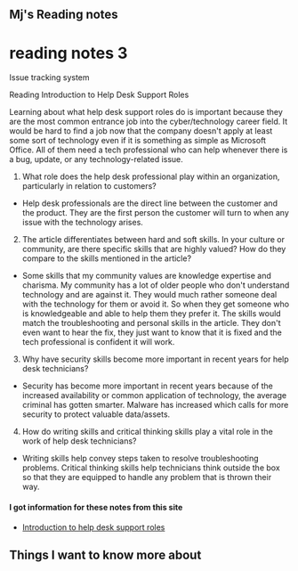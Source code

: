## Mj's Reading notes

# reading notes 3

Issue tracking system

Reading
Introduction to Help Desk Support Roles

Learning about what help desk support roles do is important because they are the most common entrance job into the cyber/technology career field. It would be hard to find a job now that the company doesn't apply at least some sort of technology even if it is something as simple as Microsoft Office. All of them need a tech professional who can help whenever there is a bug, update, or any technology-related issue. 

1. What role does the help desk professional play within an organization, particularly in relation to customers?
- Help desk professionals are the direct line between the customer and the product. They are the first person the customer will turn to when any issue with the technology arises. 
2. The article differentiates between hard and soft skills. In your culture or community, are there specific skills that are highly valued? How do they compare to the skills mentioned in the article?
- Some skills that my community values are knowledge expertise and charisma. My community has a lot of older people who don't understand technology and are against it. They would much rather someone deal with the technology for them or avoid it. So when they get someone who is knowledgeable and able to help them they prefer it. The skills would match the troubleshooting and personal skills in the article. They don't even want to hear the fix, they just want to know that it is fixed and the tech professional is confident it will work. 
3. Why have security skills become more important in recent years for help desk technicians?
- Security has become more important in recent years because of the increased availability or common application of technology, the average criminal has gotten smarter. Malware has increased which calls for more security to protect valuable data/assets. 
4. How do writing skills and critical thinking skills play a vital role in the work of help desk technicians?
- Writing skills help convey steps taken to resolve troubleshooting problems. Critical thinking skills help technicians think outside the box so that they are equipped to handle any problem that is thrown their way. 

#### I got information for these notes from this site
- [Introduction to help desk support roles](https://www.pearsonitcertification.com/articles/article.aspx?p=2260779&seqNum=5)
## Things I want to know more about 

